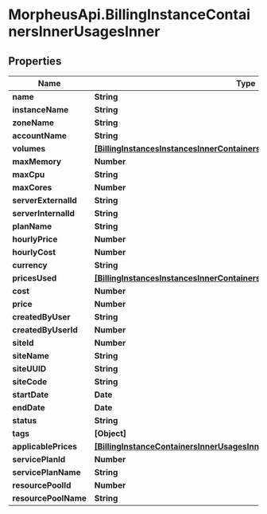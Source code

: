 # MorpheusApi.BillingInstanceContainersInnerUsagesInner

## Properties

Name | Type | Description | Notes
------------ | ------------- | ------------- | -------------
**name** | **String** |  | [optional] 
**instanceName** | **String** |  | [optional] 
**zoneName** | **String** |  | [optional] 
**accountName** | **String** |  | [optional] 
**volumes** | [**[BillingInstancesInstancesInnerContainersInnerUsagesInnerVolumesInner]**](BillingInstancesInstancesInnerContainersInnerUsagesInnerVolumesInner.md) |  | [optional] 
**maxMemory** | **Number** |  | [optional] 
**maxCpu** | **String** |  | [optional] 
**maxCores** | **Number** |  | [optional] 
**serverExternalId** | **String** |  | [optional] 
**serverInternalId** | **String** |  | [optional] 
**planName** | **String** |  | [optional] 
**hourlyPrice** | **Number** |  | [optional] 
**hourlyCost** | **Number** |  | [optional] 
**currency** | **String** |  | [optional] 
**pricesUsed** | [**[BillingInstancesInstancesInnerContainersInnerUsagesInnerPricesUsedInner]**](BillingInstancesInstancesInnerContainersInnerUsagesInnerPricesUsedInner.md) |  | [optional] 
**cost** | **Number** |  | [optional] 
**price** | **Number** |  | [optional] 
**createdByUser** | **String** |  | [optional] 
**createdByUserId** | **Number** |  | [optional] 
**siteId** | **Number** |  | [optional] 
**siteName** | **String** |  | [optional] 
**siteUUID** | **String** |  | [optional] 
**siteCode** | **String** |  | [optional] 
**startDate** | **Date** |  | [optional] 
**endDate** | **Date** |  | [optional] 
**status** | **String** |  | [optional] 
**tags** | **[Object]** |  | [optional] 
**applicablePrices** | [**[BillingInstanceContainersInnerUsagesInnerApplicablePricesInner]**](BillingInstanceContainersInnerUsagesInnerApplicablePricesInner.md) |  | [optional] 
**servicePlanId** | **Number** |  | [optional] 
**servicePlanName** | **String** |  | [optional] 
**resourcePoolId** | **Number** |  | [optional] 
**resourcePoolName** | **String** |  | [optional] 


